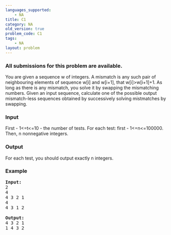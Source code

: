```yaml
---
languages_supported:
    - NA
title: C1
category: NA
old_version: true
problem_code: C1
tags:
    - NA
layout: problem
---
```

###  All submissions for this problem are available. 

You are given a sequence w of integers. A mismatch is any such pair of neighbouring elements of sequence w\[i\] and w\[i+1\], that w\[i\]>w\[i+1\]+1. As long as there is any mismatch, you solve it by swapping the mismatching numbers. Given an input sequence, calculate one of the possible output mismatch-less sequences obtained by successively solving mistmatches by swapping.

### Input

First - 1<=t<=10 - the number of tests. For each test: first - 1<=n<=100000. Then, n nonnegative integers.

### Output

For each test, you should output exactly n integers.

### Example

<pre>
<b>Input:</b>
2
4
4 3 2 1
4
4 3 1 2

<b>Output:</b>
4 3 2 1
1 4 3 2
</pre>